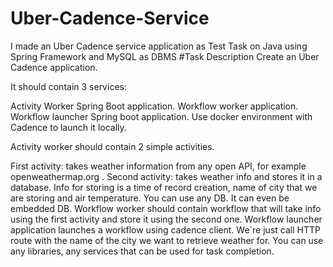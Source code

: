 # Uber-Cadence-Service
I made an Uber Cadence service application as Test Task on Java using Spring Framework and MySQL as DBMS
#Task
Description
Create an Uber Cadence application.

It should contain 3 services:

Activity Worker Spring Boot application.
Workflow worker application.
Workflow launcher Spring boot application.
Use docker environment with Cadence to launch it locally.

Activity worker should contain 2 simple activities.

First activity: takes weather information from any open API, for example openweathermap.org .
Second activity: takes weather info and stores it in a database. Info for storing is a time of record creation, name of city that we are storing and air temperature. You can use any DB. It can even be embedded DB.
Workflow worker should contain workflow that will take info using the first activity and store it using the second one.
Workflow launcher application launches a workflow using cadence client. We`re just call HTTP route with the name of the city we want to retrieve weather for.
You can use any libraries, any services that can be used for task completion.
